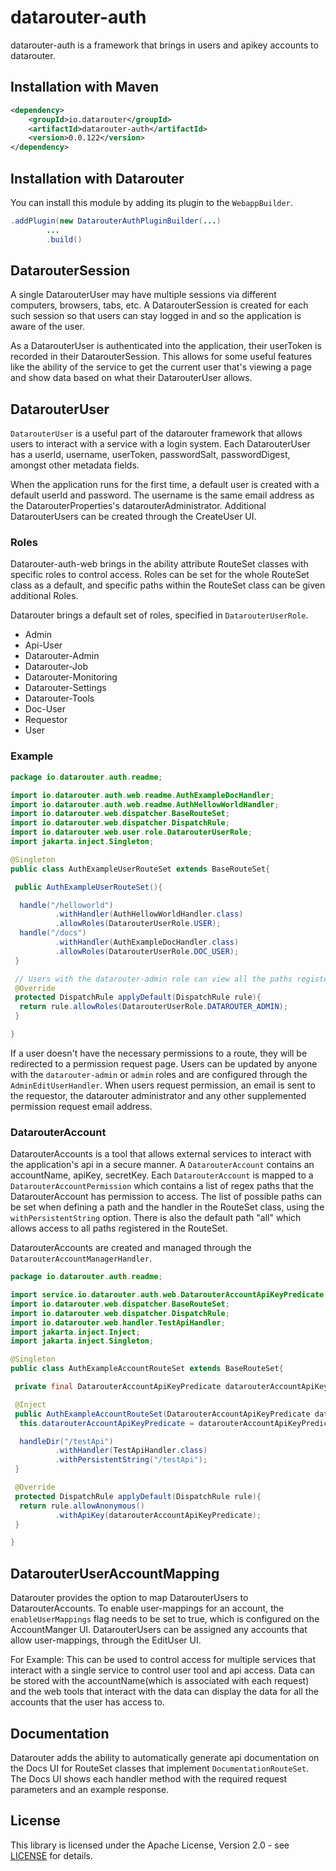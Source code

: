 # datarouter-auth

datarouter-auth is a framework that brings in users and apikey accounts to datarouter.

## Installation with Maven

```xml
<dependency>
	<groupId>io.datarouter</groupId>
	<artifactId>datarouter-auth</artifactId>
	<version>0.0.122</version>
</dependency>
```

## Installation with Datarouter

You can install this module by adding its plugin to the `WebappBuilder`.

```java
.addPlugin(new DatarouterAuthPluginBuilder(...)
		...
		.build()
```

## DatarouterSession

A single DatarouterUser may have multiple sessions via different computers, browsers, tabs, etc.  A DatarouterSession
 is created for each such session so that users can stay logged in and so the application is aware of the user.

As a DatarouterUser is authenticated into the application, their userToken is recorded in their DatarouterSession.
This allows for some useful features like the ability of the service to get the current user that's viewing a page
 and show data based on what their DatarouterUser allows.  


## DatarouterUser

`DatarouterUser` is a useful part of the datarouter framework that allows users to interact with a service with a login
 system.  Each DatarouterUser has a userId, username, userToken, passwordSalt, passwordDigest, amongst other metadata
 fields. 

When the application runs for the first time, a default user is created with a default userId and password.  The
 username is the same email address as the DatarouterProperties's datarouterAdministrator. Additional DatarouterUsers
 can be created through the CreateUser UI.

### Roles

Datarouter-auth-web brings in the ability attribute RouteSet classes with specific roles to control access.
Roles can be set for the whole RouteSet class as a default,
and specific paths within the RouteSet class can be given additional Roles. 

Datarouter brings a default set of roles, specified in `DatarouterUserRole`.
- Admin
- Api-User
- Datarouter-Admin
- Datarouter-Job
- Datarouter-Monitoring
- Datarouter-Settings
- Datarouter-Tools
- Doc-User
- Requestor
- User

### Example

```java
package io.datarouter.auth.readme;

import io.datarouter.auth.web.readme.AuthExampleDocHandler;
import io.datarouter.auth.web.readme.AuthHellowWorldHandler;
import io.datarouter.web.dispatcher.BaseRouteSet;
import io.datarouter.web.dispatcher.DispatchRule;
import io.datarouter.web.user.role.DatarouterUserRole;
import jakarta.inject.Singleton;

@Singleton
public class AuthExampleUserRouteSet extends BaseRouteSet{

 public AuthExampleUserRouteSet(){

  handle("/helloworld")
          .withHandler(AuthHellowWorldHandler.class)
          .allowRoles(DatarouterUserRole.USER);
  handle("/docs")
          .withHandler(AuthExampleDocHandler.class)
          .allowRoles(DatarouterUserRole.DOC_USER);
 }

 // Users with the datarouter-admin role can view all the paths registered in this RouteSet
 @Override
 protected DispatchRule applyDefault(DispatchRule rule){
  return rule.allowRoles(DatarouterUserRole.DATAROUTER_ADMIN);
 }

}
```

If a user doesn't have the necessary permissions to a route, they will be redirected to a permission request page.
Users can be updated by anyone with the `datarouter-admin` or `admin` roles and are configured through the
 `AdminEditUserHandler`. When users request permission, an email is sent to the requestor, the datarouter administrator
 and any other supplemented permission request email address. 


### DatarouterAccount

DatarouterAccounts is a tool that allows external services to interact with the application's api in a secure manner.
 A `DatarouterAccount` contains an accountName, apiKey, secretKey.  Each `DatarouterAccount` is mapped to a
 `DatarouterAccountPermission` which contains a list of regex paths that the DatarouterAccount has permission to access.
 The list of possible paths can be set when defining a path and the handler in the RouteSet class, using the
 `withPersistentString` option.  There is also the default path "all" which allows access to all paths registered in
 the RouteSet. 

DatarouterAccounts are created and managed through the `DatarouterAccountManagerHandler`.

```java
package io.datarouter.auth.readme;

import service.io.datarouter.auth.web.DatarouterAccountApiKeyPredicate;
import io.datarouter.web.dispatcher.BaseRouteSet;
import io.datarouter.web.dispatcher.DispatchRule;
import io.datarouter.web.handler.TestApiHandler;
import jakarta.inject.Inject;
import jakarta.inject.Singleton;

@Singleton
public class AuthExampleAccountRouteSet extends BaseRouteSet{

 private final DatarouterAccountApiKeyPredicate datarouterAccountApiKeyPredicate;

 @Inject
 public AuthExampleAccountRouteSet(DatarouterAccountApiKeyPredicate datarouterAccountApiKeyPredicate){
  this.datarouterAccountApiKeyPredicate = datarouterAccountApiKeyPredicate;

  handleDir("/testApi")
          .withHandler(TestApiHandler.class)
          .withPersistentString("/testApi");
 }

 @Override
 protected DispatchRule applyDefault(DispatchRule rule){
  return rule.allowAnonymous()
          .withApiKey(datarouterAccountApiKeyPredicate);
 }

}
```

## DatarouterUserAccountMapping
Datarouter provides the option to map DatarouterUsers to DatarouterAccounts. To enable user-mappings for an account,
 the `enableUserMappings` flag needs to be set to true, which is configured on the AccountManger UI. DatarouterUsers
 can be assigned any accounts that allow user-mappings, through the EditUser UI.

For Example:
This can be used to control access for multiple services that interact with a single service to control user tool and
 api access.  Data can be stored with the accountName(which is associated with each request) and the web tools that
 interact with the data can display the data for all the accounts that the user has access to.


## Documentation
Datarouter adds the ability to automatically generate api documentation on the Docs UI for RouteSet classes that
 implement `DocumentationRouteSet`.  The Docs UI shows each handler method with the required request parameters and
 an example response.


## License

This library is licensed under the Apache License, Version 2.0 - see [LICENSE](../LICENSE) for details.
